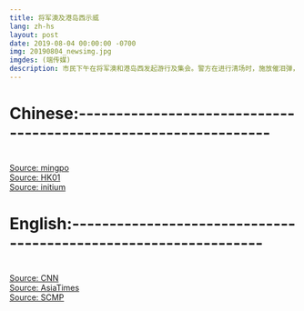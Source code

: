 ```yaml
---
title: 将军澳及港岛西示威
lang: zh-hs
layout: post
date: 2019-08-04 00:00:00 -0700
img: 20190804_newsimg.jpg
imgdes: (端传媒)
description: 市民下午在将军澳和港岛西发起游行及集会。警方在进行清场时，施放催泪弹，误伤途人等行为触发该区居民以及其他人士的反弹，示威者围堵观塘、将军澳、天水围在内的多间警署并向其投掷硬物等，又在美孚、黄大仙聚集堵路。。
---
```


# Chinese:----------------------------------------------------------------
<br>[Source: mingpo](https://news.mingpao.com/pns/%E8%A6%81%E8%81%9E/article/20190805/s00001/1564944625564/%E5%B0%87%E8%BB%8D%E6%BE%B3%E6%B8%85%E5%A0%B4-%E8%AD%A6%E6%89%91%E5%82%B7%E8%A1%97%E5%9D%8A%E9%A0%AD-%E9%81%8A%E8%A1%8C%E5%BE%8C%E4%BD%94%E8%B7%AF-%E8%9B%8B%E7%A3%9A%E6%8E%9F%E8%AD%A6%E7%BD%B2)
<br>[Source: HK01](https://www.hk01.com/%E6%94%BF%E6%83%85/359894/%E5%B0%87%E8%BB%8D%E6%BE%B3%E9%81%8A%E8%A1%8C-%E7%9B%B4%E6%92%AD-%E9%98%B2%E6%9A%B4%E8%AD%A6%E5%85%AC%E5%9C%92%E6%93%8A%E5%82%B7%E7%94%B7%E5%B1%85%E6%B0%91%E9%A0%AD%E9%83%A8-%E7%8F%BE%E5%A0%B4%E7%BE%A4%E6%83%85%E6%B4%B6%E6%B9%A7)
<br>[Source: initium](https://theinitium.com/article/20190804-whatsnew-tseungkwano-hkislandwest-assembly/)

# English:----------------------------------------------------------------
<br>[Source: CNN](https://edition.cnn.com/2019/08/04/asia/hong-kong-protests-august-4-intl-hnk/index.html)
<br>[Source: AsiaTimes](https://www.asiatimes.com/2019/08/article/tear-gas-fired-at-protesters-near-liaison-office/?_=8586502)
<br>[Source: SCMP](https://www.scmp.com/news/hong-kong/politics/article/3021360/thousands-march-tseung-kwan-o-hong-kong-continues-weekend)
